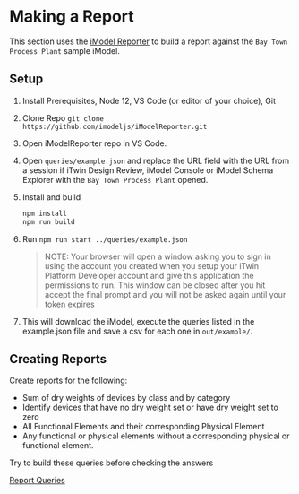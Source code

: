 # Making a Report

This section uses the [iModel Reporter](https://github.com/imodeljs/iModelReporter/) to build a report against the `Bay Town Process Plant` sample iModel.

## Setup

1. Install Prerequisites, Node 12, VS Code (or editor of your choice), Git
1. Clone Repo `git clone https://github.com/imodeljs/iModelReporter.git`
1. Open iModelReporter repo in VS Code.
1. Open `queries/example.json` and replace the URL field with the URL from a session if iTwin Design Review, iModel Console or iModel Schema Explorer with the `Bay Town Process Plant` opened.
1. Install and build

    ```bash
    npm install
    npm run build
    ```

1. Run `npm run start ../queries/example.json`

    > NOTE: Your browser will open a window asking you to sign in using the account you created when you setup your iTwin Platform Developer account and give this application the permissions to run.  This window can be closed after you hit accept the final prompt and you will not be asked again until your token expires

1. This will download the iModel, execute the queries listed in the example.json file and save a csv for each one in `out/example/`.

## Creating Reports

Create reports for the following:

- Sum of dry weights of devices by class and by category
- Identify devices that have no dry weight set or have dry weight set to zero
- All Functional Elements and their corresponding Physical Element
- Any functional or physical elements without a corresponding physical or functional element.

Try to build these queries before checking the answers

[Report Queries](QueriesForReport.md)